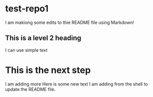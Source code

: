 # test-repo1

I am makiong some edits to thie README file using Markdown!

## This is a level 2 heading

I can use simple text


# This is the next step

I am adding more
Here is some new text I am adding from the shell to update the README file.
